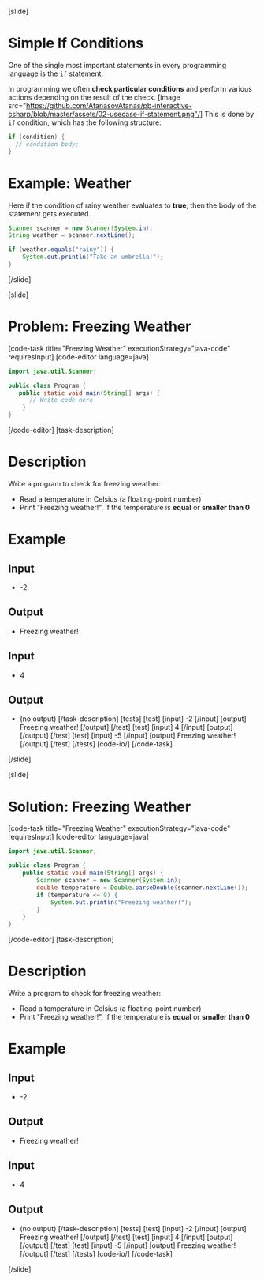 [slide]
# Simple If Conditions
One of the single most important statements in every programming language is the `if` statement. 

In programming we often **check particular conditions** and perform various actions depending on the result of the check. 
[image src="https://github.com/AtanasovAtanas/pb-interactive-csharp/blob/master/assets/02-usecase-if-statement.png"/]
This is done by `if` condition, which has the following structure:
```java
if (condition) {
  // condition body;
}
```

# Example: Weather
Here if the condition of rainy weather evaluates to **true**, then the body of the statement gets executed.
```java
Scanner scanner = new Scanner(System.in);
String weather = scanner.nextLine();

if (weather.equals("rainy")) {
    System.out.println("Take an umbrella!");
}
```
[/slide]

[slide]
# Problem: Freezing Weather
[code-task title="Freezing Weather" executionStrategy="java-code" requiresInput]
[code-editor language=java]
```java
import java.util.Scanner;

public class Program {
   public static void main(String[] args) {
      // Write code here
    }
}
```
[/code-editor]
[task-description]
# Description
Write a program to check for freezing weather:

  * Read a temperature in Celsius (a floating-point number)
  * Print "Freezing weather!", if the temperature is **equal** or **smaller than 0**
  # Example
## Input
- -2
## Output
- Freezing weather!
## Input
- 4
## Output
- (no output)
[/task-description]
[tests]
[test]
[input]
-2
[/input]
[output]
Freezing weather!
[/output]
[/test]
[test]
[input]
4
[/input]
[output]
[/output]
[/test]
[test]
[input]
-5
[/input]
[output]
Freezing weather!
[/output]
[/test]
[/tests]
[code-io/]
[/code-task]

[/slide]

[slide]
# Solution: Freezing Weather
[code-task title="Freezing Weather" executionStrategy="java-code" requiresInput]
[code-editor language=java]
```java
import java.util.Scanner;

public class Program {
    public static void main(String[] args) {
        Scanner scanner = new Scanner(System.in);
        double temperature = Double.parseDouble(scanner.nextLine());
        if (temperature <= 0) {
            System.out.println("Freezing weather!");
        }
    }
}
```
[/code-editor]
[task-description]
# Description
Write a program to check for freezing weather:

  * Read a temperature in Celsius (a floating-point number)
  * Print "Freezing weather!", if the temperature is **equal** or **smaller than 0**
# Example
## Input
- -2
## Output
- Freezing weather!
## Input
- 4
## Output
- (no output)
[/task-description]
[tests]
[test]
[input]
-2
[/input]
[output]
Freezing weather!
[/output]
[/test]
[test]
[input]
4
[/input]
[output]
[/output]
[/test]
[test]
[input]
-5
[/input]
[output]
Freezing weather!
[/output]
[/test]
[/tests]
[code-io/]
[/code-task]

[/slide]
